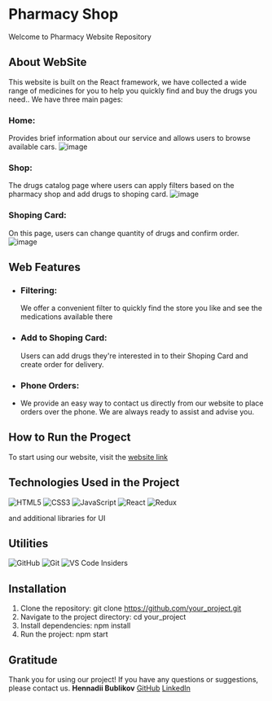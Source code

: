 # Pharmacy Shop

Welcome to Pharmacy Website Repository

## About WebSite

This website is built on the React framework, we have collected a wide range of medicines for you to help you quickly find and buy the drugs you need.. We have three main pages:

### Home:
Provides brief information about our service and allows users to browse available cars.
![image](https://github.com/HennadiiBu/test-task-for-eliftech/assets/99074724/026878c6-0dc7-47b7-8aed-fe19b730e3db)


### Shop:
The drugs catalog page where users can apply filters based on the pharmacy shop and add drugs to shoping card.
![image](https://github.com/HennadiiBu/test-task-for-eliftech/assets/99074724/6881f474-90b1-48f7-bf34-21e14cb0fe77)


### Shoping Card:
On this page, users can change quantity of drugs and confirm order.
![image](https://github.com/HennadiiBu/test-task-for-eliftech/assets/99074724/04f48c14-eae9-46f1-b8f4-17820d4fa29d)



## Web Features
- ### Filtering:
  We offer a convenient filter to quickly find the store you like and see the medications available there
- ### Add to Shoping Card:
  Users can add drugs they're interested in to their Shoping Card and create order for delivery.

- ### Phone Orders:
- We provide an easy way to contact us directly from our website to place orders over the phone. We are always ready to assist and advise you.




## How to Run the Progect

 To start using our website, visit the [website link](https://hennadiibu.github.io/test-task-for-eliftech/)

## Technologies Used in the Project

![HTML5](https://img.shields.io/badge/html5-%23E34F26.svg?style=for-the-badge&logo=html5&logoColor=white) ![CSS3](https://img.shields.io/badge/css3-%231572B6.svg?style=for-the-badge&logo=css3&logoColor=white) ![JavaScript](https://img.shields.io/badge/javascript-%23323330.svg?style=for-the-badge&logo=javascript&logoColor=%23F7DF1E) ![React](https://img.shields.io/badge/react-%2320232a.svg?style=for-the-badge&logo=react&logoColor=%2361DAFB) ![Redux](https://img.shields.io/badge/redux-%23593d88.svg?style=for-the-badge&logo=redux&logoColor=white)

and additional libraries for UI

## Utilities

![GitHub](https://img.shields.io/badge/github-%23121011.svg?style=for-the-badge&logo=github&logoColor=white) ![Git](https://img.shields.io/badge/git-%23F05033.svg?style=for-the-badge&logo=git&logoColor=white) ![VS Code Insiders](https://img.shields.io/badge/VS%20Code%20Insiders-35b393.svg?style=for-the-badge&logo=visual-studio-code&logoColor=white) 


## Installation

1. Clone the repository: git clone https://github.com/your_project.git
2. Navigate to the project directory: cd your_project
3. Install dependencies: npm install
4. Run the project: npm start


## Gratitude
Thank you for using our project! If you have any questions or suggestions, please contact us.
**Hennadii Bublikov** [GitHub](https://github.com/HennadiiBu) [LinkedIn](https://www.linkedin.com/in/hennadii-bublikov/)



